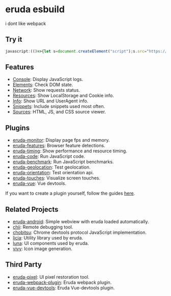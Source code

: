 # eruda esbuild
i dont like webpack

## Try it

```javascript
javascript:(()=>{let s=document.createElement("script");s.src="https://cdn.jsdelivr.net/npm/eruda";s.addEventListener("load",()=>eruda.init());document.body.append(s)})();
```

## Features

* [Console](https://eruda.liriliri.io/docs/api.html#console): Display JavaScript logs.
* [Elements](https://eruda.liriliri.io/docs/api.html#elements): Check DOM state.
* [Network](https://eruda.liriliri.io/docs/api.html#network): Show requests status.
* [Resources](https://eruda.liriliri.io/docs/api.html#resources): Show LocalStorage and Cookie info.
* [Info](https://eruda.liriliri.io/docs/api.html#info): Show URL and UserAgent info.
* [Snippets](https://eruda.liriliri.io/docs/api.html#snippets): Include snippets used most often.
* [Sources](https://eruda.liriliri.io/docs/api.html#sources): HTML, JS, and CSS source viewer.

## Plugins

* [eruda-monitor](https://github.com/liriliri/eruda-monitor): Display page fps and memory.
* [eruda-features](https://github.com/liriliri/eruda-features): Browser feature detections.
* [eruda-timing](https://github.com/liriliri/eruda-timing): Show performance and resource timing.
* [eruda-code](https://github.com/liriliri/eruda-code): Run JavaScript code.
* [eruda-benchmark](https://github.com/liriliri/eruda-benchmark): Run JavaScript benchmarks.
* [eruda-geolocation](https://github.com/liriliri/eruda-geolocation): Test geolocation.
* [eruda-orientation](https://github.com/liriliri/eruda-orientation): Test orientation api.
* [eruda-touches](https://github.com/liriliri/eruda-touches): Visualize screen touches.
* [eruda-vue](https://github.com/liriliri/eruda-vue): Vue devtools.

If you want to create a plugin yourself, follow the guides [here](https://eruda.liriliri.io/docs/plugin.html).

## Related Projects

* [eruda-android](https://github.com/liriliri/eruda-android): Simple webview with eruda loaded automatically.
* [chii](https://github.com/liriliri/chii): Remote debugging tool.
* [chobitsu](https://github.com/liriliri/chobitsu): Chrome devtools protocol JavaScript implementation.
* [licia](https://github.com/liriliri/licia): Utility library used by eruda.
* [luna](https://github.com/liriliri/luna): UI components used by eruda.
* [vivy](https://github.com/liriliri/vivy-docs): Icon image generation.

## Third Party

* [eruda-pixel](https://github.com/Faithree/eruda-pixel): UI pixel restoration tool.
* [eruda-webpack-plugin](https://github.com/huruji/eruda-webpack-plugin): Eruda webpack plugin.
* [eruda-vue-devtools](https://github.com/Zippowxk/vue-devtools-plugin): Eruda Vue-devtools plugin.
